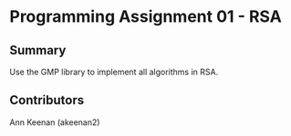# Programming Assignment 01 - RSA

## Summary

Use the GMP library to implement all algorithms in RSA.

## Contributors

Ann Keenan (akeenan2)
